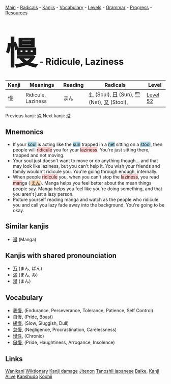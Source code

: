 <style> bigfont {font-size: 100px}</style>
[Main](../README.md) -
[Radicals](../radicals.md) -
[Kanjis](../kanjis.md) -
[Vocabulary](../vocabulary.md) -
[Levels](../levels.md) -
[Grammar](../grammar.md) - 
[Progress](../progress.md) -
[Resources](../resources.md)
# <bigfont> 慢</bigfont> - Ridicule, Laziness 

| Kanji | Meanings | Reading | Radicals | Level |
| --- | --- | --- | --- | --- |
| 慢 | Ridicule, Laziness | まん | [忄](../radicals/忄.md) (Soul), [日](../radicals/日.md) (Sun), [罒](../radicals/罒.md) (Net), [又](../radicals/又.md) (Stool),  | [Level 52](../levels/wk_level52.md) |

Previous kanji: [殊](殊.md) Next kanji: [没](没.md) 

## Mnemonics
 * If your <span style="background-color:#ADD8E6"> soul</span> is acting like the <span style="background-color:#ADD8E6"> sun</span> trapped in a <span style="background-color:#ADD8E6"> net</span> sitting on a <span style="background-color:#ADD8E6"> stool</span>, then people will <span style="background-color:#ffcccb"> ridicule</span> you for your <span style="background-color:#ffcccb"> laziness</span>. You're just sitting there, trapped and not moving.
* Your soul just doesn't want to move or do anything though... and that may look like laziness, but you can't help it. You wish your friends and family wouldn't ridicule you. You're going through enough, internally.
* When people <span style="background-color:#ffcccb"> ridicule</span> you, when you can't stop the <span style="background-color:#ffcccb"> laziness</span>, you read <span style="background-color:#ffcccb"> man</span>ga (<span style="background-color:#fed8b1"> [まん](https://jisho.org/search/まん)</span>). Manga helps you feel better about the mean things people say. Manga helps you feel like you're doing something, and that you aren't just a lazy person.
* Picture yourself reading manga and watch as the people who ridicule you and call you lazy fade away into the background. You're going to be okay.


## Similar kanjis
 * [漫](漫.md) (Manga)



## Kanjis with shared pronounciation
 * [万](万.md) (まん, ばん)
* [満](満.md) (まん, み)
* [漫](漫.md) (まん)



## Vocabulary
 * [我慢](../vocabulary/慢.md), (Endurance, Perseverance, Tolerance, Patience, Self Control)
* [自慢](../vocabulary/慢.md), (Pride, Boast)
* [緩慢](../vocabulary/慢.md), (Slow, Sluggish, Dull)
* [怠慢](../vocabulary/慢.md), (Negligence, Procrastination, Carelessness)
* [慢性](../vocabulary/慢.md), (Chronic)
* [傲慢](../vocabulary/慢.md), (Pride, Haughtiness, Arrogance, Insolence)




## Links 


[Wanikani](https://www.wanikani.com/kanji/慢)
[Wiktionary](https://en.wiktionary.org/wiki/慢)
[Kanji damage](http://www.kanjidamage.com/kanji/search?utf8=✓&q=慢)
[Jitenon](https://jitenon.com/kanji/慢)
[Tanoshii japanese](https://www.tanoshiijapanese.com/dictionary/kanji.cfm?k=慢)
[Baike](https://baike.baidu.com/item/慢),
[Kanji Alive](https://app.kanjialive.com/慢)
[Kanshudo](https://www.kanshudo.com/searchmn?q=慢)
[Koohii](https://kanji.koohii.com/study/kanji/慢)
